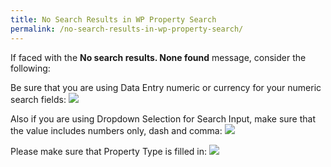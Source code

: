 ```yaml
---
title: No Search Results in WP Property Search
permalink: /no-search-results-in-wp-property-search/
---
```


If faced with the **No search results. None found** message, consider the following:

Be sure that you are using Data Entry numeric or currency for your numeric search fields:
![](https://usabilitydynamics.uservoice.com/assets/89443653/currency%20setting.png)

Also if you are using Dropdown Selection for Search Input, make sure that the value includes numbers only, dash and comma:
![](https://storage.googleapis.com/media.usabilitydynamics.com/2016/10/search-input.png)

Please make sure that Property Type is filled in:
![](https://usabilitydynamics.uservoice.com/assets/90203307/2015-11-04_1649.png)